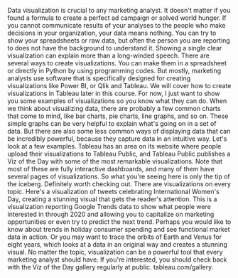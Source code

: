 
Data visualization is crucial to any marketing analyst. It doesn't matter if you found a formula to create a perfect ad campaign or solved world hunger. If you cannot communicate results of your analyses to the people who make decisions in your organization, your data means nothing. You can try to show your spreadsheets or raw data, but often the person you are reporting to does not have the background to understand it. Showing a single clear visualization can explain more than a long-winded speech. There are several ways to create visualizations. You can make them in a spreadsheet or directly in Python by using programming codes. But mostly, marketing analysts use software that is specifically designed for creating visualizations like Power BI, or Qlik and Tableau. We will cover how to create visualizations in Tableau later in this course. For now, I just want to show you some examples of visualizations so you know what they can do. When we think about visualizing data, there are probably a few common charts that come to mind, like bar charts, pie charts, line graphs, and so on. These simple graphs can be very helpful to explain what's going on in a set of data. But there are also some less common ways of displaying data that can be incredibly powerful, because they capture data in an intuitive way. Let's look at a few examples. Tableau has an area on its website where people upload their visualizations to Tableau Public, and Tableau Public publishes a Viz of the Day with some of the most remarkable visualizations. Note that most of these are fully interactive dashboards, and many of them have several pages of visualizations. So what you're seeing here is only the tip of the iceberg. Definitely worth checking out. There are visualizations on every topic. Here's a visualization of tweets celebrating International Women's Day, creating a stunning visual that gets the reader's attention. This is a visualization reporting Google Trends data to show what people were interested in through 2020 and allowing you to capitalize on marketing opportunities or even try to predict the next trend. Perhaps you would like to know about trends in holiday consumer spending and see functional market data in action. Or you may want to trace the orbits of Earth and Venus for eight years, which looks at a data in an original way and creates a stunning visual. No matter the topic, visualization can be a powerful tool that every marketing analyst should have. If you're interested, you should check back with the Viz of the Day gallery regularly at public. tableau.com/gallery.